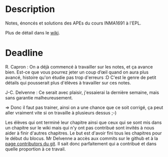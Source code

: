 Description
===========

Notes, énoncés et solutions des APEs du cours INMA1691 à l'EPL.

Plus de détail dans le [wiki](https://github.com/blegat/LINMA1691/wiki).

Deadline
===========
R. Capron : 
On a déjà commencé à travailler sur les notes, et ça avance bien.
Est-ce que vous pourrez jeter un coup d’œil quand on aura plus avancé, histoire qu'on étudie pas trop d'erreurs :D
C'est le genre de petit détails qui pousserait plus d'élèves à travailler sur ces notes.

J-C. Delvenne :
Ce serait avec plaisir, j'essaierai la dernière semaine, mais sans garantie malheureusement.

=> Donc il faut pas trainer, ainsi on a une chance que ce soit corrigé, ça peut aller vraiment vite si on travaille à plusieurs dessus ;-)

Les élèves qui ont terminé leur chapitre ainsi que ceux qui se sont mis dans un chapitre sur le wiki mais qui n'y ont pas contribué sont invités à nous aider à finir d'autres chapitres. Le but est d'avoir fini tous les chapitres pour le début du blocus. Mr Delvenne a accès aux commits sur le github et à la [page contributors du git](https://github.com/blegat/LINMA1691/graphs/contributors). Il sait donc parfaitement qui a contribué et dans quelle proportion à ce travail.
